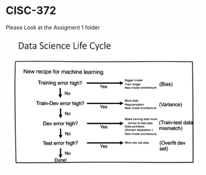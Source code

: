 # CISC-372
Please Look at the Assigment 1 folder

<img src="/CheatSheet.PNG" width="1200" align="left" hspace="10" vspace="10">
